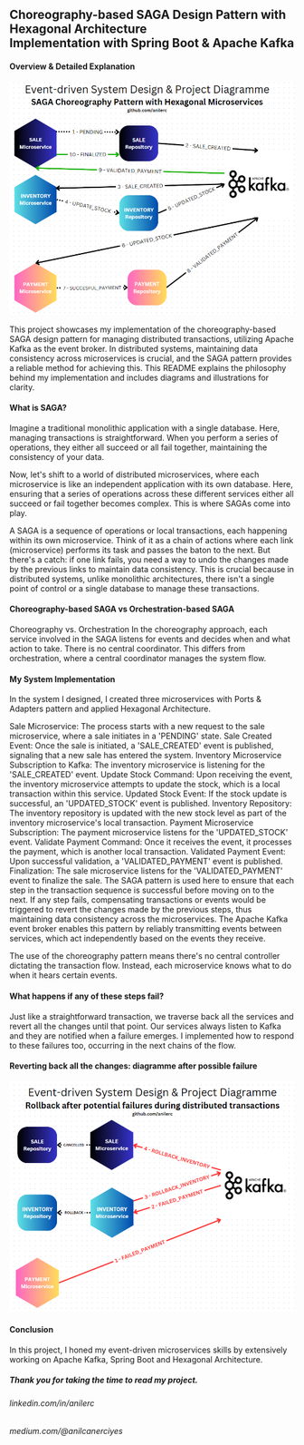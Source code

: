 ## Choreography-based SAGA Design Pattern with Hexagonal Architecture<br>Implementation with Spring Boot & Apache Kafka

#### Overview & Detailed Explanation

![Successful flow](images/diagramme_1.png)

This project showcases my implementation of the choreography-based SAGA design pattern for managing distributed transactions, utilizing Apache Kafka as the event broker. In distributed systems, maintaining data consistency across microservices is crucial, and the SAGA pattern provides a reliable method for achieving this. This README explains the philosophy behind my implementation and includes diagrams and illustrations for clarity.

#### What is SAGA?

Imagine a traditional monolithic application with a single database. Here, managing transactions is straightforward. When you perform a series of operations, they either all succeed or all fail together, maintaining the consistency of your data.

Now, let's shift to a world of distributed microservices, where each microservice is like an independent application with its own database. Here, ensuring that a series of operations across these different services either all succeed or fail together becomes complex. This is where SAGAs come into play.

A SAGA is a sequence of operations or local transactions, each happening within its own microservice. Think of it as a chain of actions where each link (microservice) performs its task and passes the baton to the next. But there's a catch: if one link fails, you need a way to undo the changes made by the previous links to maintain data consistency. This is crucial because in distributed systems, unlike monolithic architectures, there isn't a single point of control or a single database to manage these transactions.

#### Choreography-based SAGA vs Orchestration-based SAGA

Choreography vs. Orchestration
In the choreography approach, each service involved in the SAGA listens for events and decides when and what action to take. There is no central coordinator. This differs from orchestration, where a central coordinator manages the system flow.

#### My System Implementation

In the system I designed, I created three microservices with Ports & Adapters pattern and applied Hexagonal Architecture.

Sale Microservice: The process starts with a new request to the sale microservice, where a sale initiates in a 'PENDING' state.
Sale Created Event: Once the sale is initiated, a 'SALE_CREATED' event is published, signaling that a new sale has entered the system.
Inventory Microservice Subscription to Kafka: The inventory microservice is listening for the 'SALE_CREATED' event.
Update Stock Command: Upon receiving the event, the inventory microservice attempts to update the stock, which is a local transaction within this service.
Updated Stock Event: If the stock update is successful, an 'UPDATED_STOCK' event is published.
Inventory Repository: The inventory repository is updated with the new stock level as part of the inventory microservice's local transaction.
Payment Microservice Subscription: The payment microservice listens for the 'UPDATED_STOCK' event.
Validate Payment Command: Once it receives the event, it processes the payment, which is another local transaction.
Validated Payment Event: Upon successful validation, a 'VALIDATED_PAYMENT' event is published.
Finalization: The sale microservice listens for the 'VALIDATED_PAYMENT' event to finalize the sale.
The SAGA pattern is used here to ensure that each step in the transaction sequence is successful before moving on to the next. If any step fails, compensating transactions or events would be triggered to revert the changes made by the previous steps, thus maintaining data consistency across the microservices. The Apache Kafka event broker enables this pattern by reliably transmitting events between services, which act independently based on the events they receive.

The use of the choreography pattern means there's no central controller dictating the transaction flow. Instead, each microservice knows what to do when it hears certain events.

#### What happens if any of these steps fail?

Just like a straightforward transaction, we traverse back all the services and revert all the changes until that point. Our services always listen to Kafka and they are notified when a failure emerges. I implemented how to respond to these failures too, occurring in the next chains of the flow.

#### Reverting back all the changes: diagramme after possible failure

![Failure](images/diagramme_2.png)

#### Conclusion

In this project, I honed my event-driven microservices skills by extensively working on Apache Kafka, Spring Boot and Hexagonal Architecture.

##### Thank you for taking the time to read my project.

###### linkedin.com/in/anilerc

###### medium.com/@anilcanerciyes
